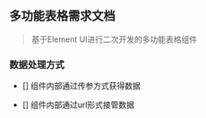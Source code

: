 ## 多功能表格需求文档

> 基于Element UI进行二次开发的多功能表格组件

### 数据处理方式

- [] 组件内部通过传参方式获得数据

- [] 组件内部通过url形式接管数据



